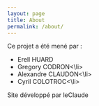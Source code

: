 ```yaml
---
layout: page
title: About
permalink: /about/
---
```


Ce projet a été mené par :

<ul>
	<li>Erell HUARD</li>
	<li>Gregory CODRON<\li>
	<li>Alexandre CLAUDON<\li>
	<li>Cyril COLOTROC<\li>
</ul>

Site développé par leClaude